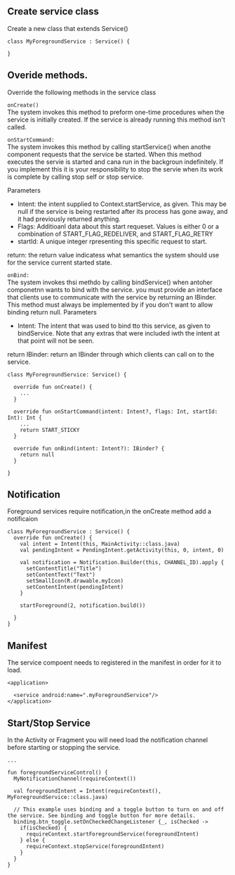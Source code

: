 ## Create service class
Create a new class that extends Service()
```
class MyForegroundService : Service() {

}
```


## Overide methods. 
Override the following methods in the service class

`onCreate()` <br>
The system invokes this method to preform one-time procedures when the service is initially created. If the service is already running this method isn't called. 

`onStartCommand: `<br>
The system invokes this method by calling startService() when anothe component requests that the service be started. When this method executes the servie is started and cana run in the backgroun indefinitely. If you implement this it is your responsibility to stop the servie when its work is complete by calling stop self or stop service. 

Parameters
- Intent: the intent supplied to Context.startService, as given. This may be null if the service is being restarted after its process has gone away, and it had previously returned anything.
- Flags: Additioanl data about this start requeset. Values is either 0 or a combination of START_FLAG_REDELIVER, and START_FLAG_RETRY
- startId: A unique integer rpresenting this specific request to start. 

return: the return value indicatess what semantics the system should use for the service current started state. 

`onBind: ` <br>
The system invokes thsi methdo by calling bindService() when antoher componetnn wants to bind with the service. you must provide an interface that clients use to communicate with the service by returning an IBinder. This method must always be implemented by if you don't want to allow binding return null. 
Parameters
- Intent: The intent that was used to bind tto this service, as given to bindService. Note that any extras that were included iwth the intent at that point will not be seen. 

return IBinder: return an IBinder through which clients can call on to the service. 

```
class MyForegroundService: Service() {
  
  override fun onCreate() {
    ...
  }
  
  override fun onStartCommand(intent: Intent?, flags: Int, startId: Int): Int {
    ... 
    return START_STICKY
  }
  
  override fun onBind(intent: Intent?): IBinder? {
    return null
  }
  
}

```

## Notification
Foreground services require notification,in the onCreate method add a notificaion

```
class MyForegroundService : Service() {
  override fun onCreate() {
    val intent = Intent(this, MainActivity::class.java)
    val pendingIntent = PendingIntent.getActivity(this, 0, intent, 0)
    
    val notification = Notification.Builder(this, CHANNEL_ID).apply {
      setContentTitle("Title")
      setContentText("Text")
      setSmallIcon(R.drawable.myIcon)
      setContentIntent(pendingIntent)
    }
    
    startForeground(2, notification.build())
    
  }
}
```

## Manifest
The service compoent needs to registered in the manifest in order for it to load. 
```
<application>

  <service android:name=".myForegroundService"/>
</application>
```

## Start/Stop Service
In the Activity or Fragment you will need load the notification channel before starting or stopping the service. 

```
...

fun foregroundServiceControl() {
  MyNotificationChannel(requireContext())
  
  val foregroundIntent = Intent(requireContext(), MyForegroundService::class.java)
  
  // This example uses binding and a toggle button to turn on and off the service. See binding and toggle button for more details.
  binding.btn_toggle.setOnCheckedChangeListener {_, isChecked -> 
    if(isChecked) {
      requireContext.startForegroundService(foregroundIntent)
    } else {
      requireContext.stopService(foregroundIntent)
    }
  }
}


```



